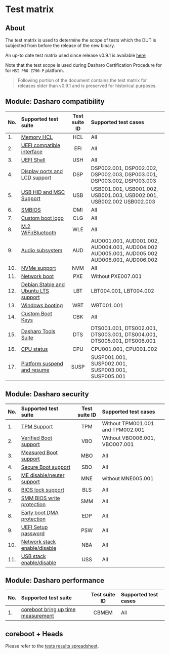 # Test matrix

## About

The test matrix is used to determine the scope of tests which the DUT is
subjected from before the release of the new binary.

An up-to date test matrix used since release v0.9.1 is available
[here](https://docs.google.com/spreadsheets/d/1wSE6xA3K3nXewwLn5lV39_2wZL1kg5AkGb4mvmG3bwE/edit#gid=1753841105)

Note that the test scope is used during Dasharo Certification Procedure for for
`MSI PRO Z790-P` platform.

> Following portion of the document contains the test matrix for releases older
> than v0.9.1 and is preserved for historical purposes.

## Module: Dasharo compatibility

| No.  | Supported test suite                              | Test suite ID | Supported test cases                 |
|:-----|:--------------------------------------------------|:-------------:|:-------------------------------------|
| 1.   | [Memory HCL][HCL]                                 | HCL           | All                                  |
| 2.   | [UEFI compatible interface][EFI]                  | EFI           | All                                  |
| 3.   | [UEFI Shell][USH]                                 | USH           | All                                  |
| 4.   | [Display ports and LCD support][DSP]              | DSP           | DSP002.001, DSP002.002, DSP002.003, DSP003.001, DSP003.002, DSP003.003 |
| 5.   | [USB HID and MSC Support][USB]                    | USB           | USB001.001, USB001.002, USB001.003, USB002.001, USB002.002 USB002.003 |
| 6.   | [SMBIOS][DMI]                                     | DMI           | All                                  |
| 7.   | [Custom boot logo][CLG]                           | CLG           | All                                  |
| 8.   | [M.2 WiFi/Bluetooth][WLE]                         | WLE           | All                                  |
| 9.   | [Audio subsystem][AUD]                            | AUD           | AUD001.001, AUD001.002, AUD004.001, AUD004.002 AUD005.001, AUD005.002 AUD006.001, AUD006.002 |
| 10.  | [NVMe support][NVM]                               | NVM           | All                                  |
| 11.  | [Network boot][PXE]                               | PXE           | Without PXE007.001                   |
| 12.  | [Debian Stable and Ubuntu LTS support][LBT]       | LBT           | LBT004.001, LBT004.002               |
| 13.  | [Windows booting][WBT]                            | WBT           | WBT001.001                           |
| 14.  | [Custom Boot Keys][CBK]                           | CBK           | All                                  |
| 15.  | [Dasharo Tools Suite][DTS]                        | DTS           | DTS001.001, DTS002.001, DTS003.001, DTS004.001, DTS005.001, DTS006.001 |
| 16.  | [CPU status][CPU]                                 | CPU           | CPU001.001, CPU001.002               |
| 17.  | [Platform suspend and resume][SUSP]               | SUSP          | SUSP001.001, SUSP002.001, SUSP003.001, SUSP005.001|

[HCL]: ../../unified-test-documentation/dasharo-compatibility/301-memory-hcl.md
[EFI]: ../../unified-test-documentation/dasharo-compatibility/30M-uefi-compatible-interface.md
[USH]: ../../unified-test-documentation/dasharo-compatibility/30P-uefi-shell.md
[DSP]: ../../unified-test-documentation/dasharo-compatibility/31E-display-ports-and-lcd.md
[USB]: ../../unified-test-documentation/dasharo-compatibility/306-usb-hid-and-msc-support.md
[DMI]: ../../unified-test-documentation/dasharo-compatibility/31L-smbios.md
[CLG]: ../../unified-test-documentation/dasharo-compatibility/304-custom-logo.md
[MWL]: ../../unified-test-documentation/dasharo-compatibility/31K-minipcie-verification.md
[WLE]: ../../unified-test-documentation/dasharo-compatibility/318-m2-wifi-bluetooth.md
[AUD]: ../../unified-test-documentation/dasharo-compatibility/31F-audio-subsystem.md
[NVM]: ../../unified-test-documentation/dasharo-compatibility/312-nvme-support.md
[PXE]: ../../unified-test-documentation/dasharo-compatibility/315-network-boot.md
[LBT]: ../../unified-test-documentation/dasharo-compatibility/308-debian-stable-and-ubuntu-lts-support.md
[WBT]: ../../unified-test-documentation/dasharo-compatibility/31A-windows-booting.md
[CLG]: ../../unified-test-documentation/dasharo-compatibility/304-custom-logo.md
[CBK]: ../../unified-test-documentation/dasharo-compatibility/303-custom-boot-menu-key.md
[DTS]: ../../unified-test-documentation/dasharo-compatibility/326-dasharo-tools-suite.md
[CPU]: ../../unified-test-documentation/dasharo-compatibility/31T-cpu-status.md
[SUSP]: ../../unified-test-documentation/dasharo-compatibility/31M-platform-suspend-and-resume.md

## Module: Dasharo security

| No.  | Supported test suite                              | Test suite ID | Supported test cases                 |
|:-----|:--------------------------------------------------|:-------------:|:-------------------------------------|
| 1.   | [TPM Support][TPM]                                | TPM           | Without TPM001.001 and TPM002.001    |
| 2.   | [Verified Boot support][VBO]                      | VBO           | Without VBO006.001, VBO007.001       |
| 3.   | [Measured Boot support][MBO]                      | MBO           | All                                  |
| 4.   | [Secure Boot support][SBO]                        | SBO           | All                                  |
| 5.   | [ME disable/neuter support][MNE]                  | MNE           | without MNE005.001                   |
| 6.   | [BIOS lock support][BLS]                          | BLS           | All                                  |
| 7.   | [SMM BIOS write protection][SMM]                  | SMM           | All                                  |
| 8.   | [Early boot DMA protection][EDP]                  | EDP           | All                                  |
| 9.   | [UEFI Setup password][PSW]                        | PSW           | All                                  |
| 10.  | [Network stack enable/disable][NBA]               | NBA           | All                                  |
| 11.  | [USB stack enable/disable][USS]                   | USS           | All                                  |

[TPM]: ../../unified-test-documentation/dasharo-security/200-tpm-support.md
[VBO]: ../../unified-test-documentation/dasharo-security/201-verified-boot.md
[MBO]: ../../unified-test-documentation/dasharo-security/203-measured-boot.md
[SBO]: ../../unified-test-documentation/dasharo-security/206-secure-boot.md
[MNE]: ../../unified-test-documentation/dasharo-security/20F-me-neuter.md
[BLS]: ../../unified-test-documentation/dasharo-security/20J-bios-lock-support.md
[SMM]: ../../unified-test-documentation/dasharo-security/20O-SMM-bios-write-protection.md
[EDP]: ../../unified-test-documentation/dasharo-security/20L-early-boot-dma-protection.md
[PSW]: ../../unified-test-documentation/dasharo-security/20R-uefi-setup-password.md
[NBA]: ../../unified-test-documentation/dasharo-security/20T-network-boot.md
[USS]: ../../unified-test-documentation/dasharo-security/20S-usb-stack.md

## Module: Dasharo performance

| No.  | Supported test suite                              | Test suite ID | Supported test cases                 |
|:-----|:--------------------------------------------------|:-------------:|:-------------------------------------|
| 1.   | [coreboot bring up time measurement][CBMEM]       | CBMEM         | All                                  |

[CBMEM]: ../../unified-test-documentation/dasharo-performance/400-coreboot-boot-measure.md

## coreboot + Heads

Please refer to the [tests results spreadsheet](https://docs.google.com/spreadsheets/d/1yWZ--zFPIsQhXZByf7nJIrasQYuRSf1yCi60lY_RGsQ/edit#gid=5649308).
